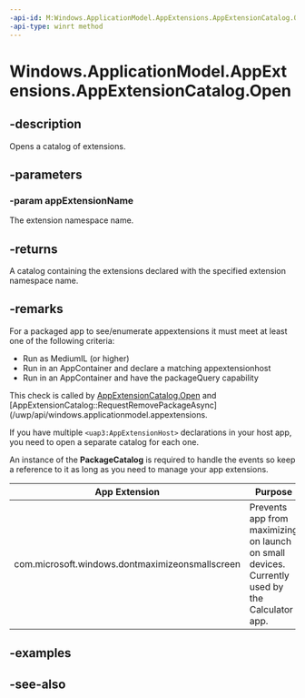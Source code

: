 ```yaml
---
-api-id: M:Windows.ApplicationModel.AppExtensions.AppExtensionCatalog.Open(System.String)
-api-type: winrt method
---
```


<!-- Method syntax
public Windows.ApplicationModel.AppExtensions.AppExtensionCatalog Open(System.String appExtensionName)
-->

# Windows.ApplicationModel.AppExtensions.AppExtensionCatalog.Open

## -description
Opens a catalog of extensions.

## -parameters
### -param appExtensionName
The extension namespace name.

## -returns
A catalog containing the extensions declared with the specified extension namespace name.

## -remarks

For a packaged app to see/enumerate appextensions it must meet at least one of the following criteria:

- Run as MediumIL (or higher)
- Run in an AppContainer and declare a matching appextensionhost
- Run in an AppContainer and have the packageQuery capability

This check is called by [AppExtensionCatalog.Open](/uwp/api/windows.applicationmodel.appextensions.appextensioncatalog.open) and [AppExtensionCatalog::RequestRemovePackageAsync](/uwp/api/windows.applicationmodel.appextensions.

If you have multiple `<uap3:AppExtensionHost>` declarations in your host app, you need to open a separate catalog for each one.

An instance of the **PackageCatalog** is required to handle the events so keep a reference to it as long as you need to manage your app extensions.

|App Extension|Purpose|
|----|----|
|com.microsoft.windows.dontmaximizeonsmallscreen|Prevents app from maximizing on launch on small devices. Currently used by the Calculator app.|


## -examples

## -see-also
